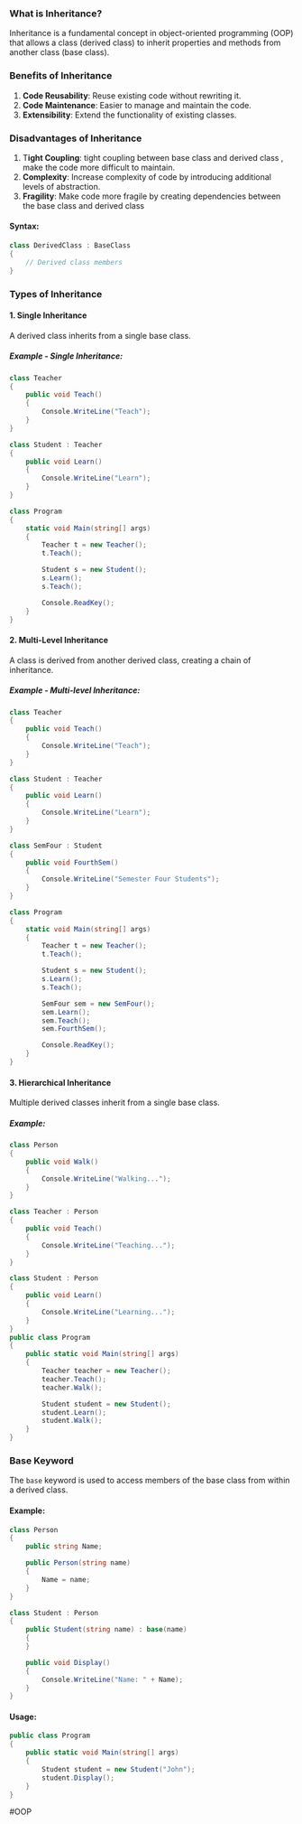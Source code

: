 ### What is Inheritance?

Inheritance is a fundamental concept in object-oriented programming (OOP) that allows a class (derived class) to inherit properties and methods from another class (base class).

### Benefits of Inheritance

1. **Code Reusability**: Reuse existing code without rewriting it.
2. **Code Maintenance**: Easier to manage and maintain the code.
3. **Extensibility**: Extend the functionality of existing classes.
### Disadvantages of Inheritance
1. T**ight Coupling**: tight coupling between base class and derived class , make the  code more difficult to maintain.
2. **Complexity**: Increase complexity of code by introducing additional levels of abstraction.
3. **Fragility**: Make code more fragile by creating dependencies between the base class and derived class 
#### Syntax:
```csharp
class DerivedClass : BaseClass
{
    // Derived class members
}
```
### Types of Inheritance

#### 1. Single Inheritance

A derived class inherits from a single base class.
##### Example - Single Inheritance:
```csharp
class Teacher
{
    public void Teach()
    {
        Console.WriteLine("Teach");
    }
}

class Student : Teacher
{
    public void Learn()
    {
        Console.WriteLine("Learn");
    }
}

class Program
{
    static void Main(string[] args)
    {
        Teacher t = new Teacher();
        t.Teach();

        Student s = new Student();
        s.Learn();
        s.Teach();

        Console.ReadKey();
    }
}
```


#### 2. Multi-Level Inheritance

A class is derived from another derived class, creating a chain of inheritance.
#####  Example - Multi-level Inheritance:
```csharp
class Teacher
{
    public void Teach()
    {
        Console.WriteLine("Teach");
    }
}

class Student : Teacher
{
    public void Learn()
    {
        Console.WriteLine("Learn");
    }
}

class SemFour : Student
{
    public void FourthSem()
    {
        Console.WriteLine("Semester Four Students");
    }
}

class Program
{
    static void Main(string[] args)
    {
        Teacher t = new Teacher();
        t.Teach();

        Student s = new Student();
        s.Learn();
        s.Teach();

        SemFour sem = new SemFour();
        sem.Learn();
        sem.Teach();
        sem.FourthSem();

        Console.ReadKey();
    }
}
```


#### 3. Hierarchical Inheritance

Multiple derived classes inherit from a single base class.
#####  Example:
```csharp
class Person
{
    public void Walk()
    {
        Console.WriteLine("Walking...");
    }
}

class Teacher : Person
{
    public void Teach()
    {
        Console.WriteLine("Teaching...");
    }
}

class Student : Person
{
    public void Learn()
    {
        Console.WriteLine("Learning...");
    }
}
public class Program
{
    public static void Main(string[] args)
    {
        Teacher teacher = new Teacher();
        teacher.Teach();
        teacher.Walk();

        Student student = new Student();
        student.Learn();
        student.Walk();
    }
}
```

### Base Keyword

The `base` keyword is used to access members of the base class from within a derived class.

#### Example:
```csharp
class Person
{
    public string Name;

    public Person(string name)
    {
        Name = name;
    }
}

class Student : Person
{
    public Student(string name) : base(name)
    {
    }

    public void Display()
    {
        Console.WriteLine("Name: " + Name);
    }
}
```

#### Usage:
```csharp
public class Program
{
    public static void Main(string[] args)
    {
        Student student = new Student("John");
        student.Display();
    }
}
```
#OOP 